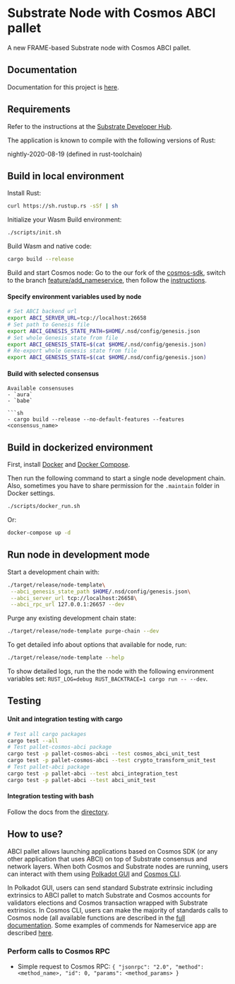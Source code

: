 # Substrate Node with Cosmos ABCI pallet

A new FRAME-based Substrate node with Cosmos ABCI pallet.

## Documentation

Documentation for this project is [here](https://github.com/adoriasoft/polkadot-cosmos-docs).

## Requirements

Refer to the instructions at the
[Substrate Developer Hub](https://substrate.dev/docs/en/knowledgebase/getting-started/#manual-installation).

The application is known to compile with the following versions of Rust:

nightly-2020-08-19 (defined in rust-toolchain)

## Build in local environment

Install Rust:

```sh
curl https://sh.rustup.rs -sSf | sh
```

Initialize your Wasm Build environment:

```sh
./scripts/init.sh
```

Build Wasm and native code:

```sh
cargo build --release
```

Build and start Cosmos node:
Go to the our fork of the [cosmos-sdk](https://github.com/adoriasoft/cosmos-sdk/tree/master), switch to the branch [feature/add_nameservice](https://github.com/adoriasoft/cosmos-sdk/tree/feature/add_nameservice), then follow the [instructions](https://github.com/adoriasoft/cosmos-sdk/tree/feature/add_nameservice/simapp).

#### Specify environment variables used by node

```sh
# Set ABCI backend url
export ABCI_SERVER_URL=tcp://localhost:26658
# Set path to Genesis file
export ABCI_GENESIS_STATE_PATH=$HOME/.nsd/config/genesis.json
# Set whole Genesis state from file
export ABCI_GENESIS_STATE=$(cat $HOME/.nsd/config/genesis.json)
# Re-export whole Genesis state from file
export ABCI_GENESIS_STATE=$(cat $HOME/.nsd/config/genesis.json)
```

#### Build with selected consensus

````
Available consensuses
- `aura`
- `babe`

```sh
- cargo build --release --no-default-features --features <consensus_name>
````

## Build in dockerized environment

First, install [Docker](https://docs.docker.com/get-docker/) and [Docker Compose](https://docs.docker.com/compose/install/).

Then run the following command to start a single node development chain. Also, sometimes you have to share permission for the `.maintain` folder in Docker settings.

```sh
./scripts/docker_run.sh
```

Or:

```sh
docker-compose up -d
```

## Run node in development mode

Start a development chain with:

```sh
./target/release/node-template\
 --abci_genesis_state_path $HOME/.nsd/config/genesis.json\
 --abci_server_url tcp://localhost:26658\
 --abci_rpc_url 127.0.0.1:26657 --dev
```

Purge any existing development chain state:

```sh
./target/release/node-template purge-chain --dev
```

To get detailed info about options that available for node, run:

```sh
./target/release/node-template --help
```

To show detailed logs, run the the node with the following environment variables set: `RUST_LOG=debug RUST_BACKTRACE=1 cargo run -- --dev`.

## Testing

#### Unit and integration testing with cargo

```sh
# Test all cargo packages
cargo test --all
# Test pallet-cosmos-abci package
cargo test -p pallet-cosmos-abci --test cosmos_abci_unit_test
cargo test -p pallet-cosmos-abci --test crypto_transform_unit_test
# Test pallet-abci package
cargo test -p pallet-abci --test abci_integration_test
cargo test -p pallet-abci --test abci_unit_test
```

#### Integration testing with bash

Follow the docs from the [directory](https://github.com/adoriasoft/polkadot_cosmos_integration/tree/master/scripts/integration_tests).


## How to use?

ABCI pallet allows launching applications based on Cosmos SDK (or any other application that uses ABCI) on top of Substrate consensus and network layers. When both Cosmos and Substrate nodes are running, users can interact with them using [Polkadot GUI](https://polkadot.js.org/apps/) and [Cosmos CLI](https://docs.cosmos.network/v0.39/interfaces/cli.html). 

In Polkadot GUI, users can send standard Substrate extrinsic including extrinsics to ABCI pallet to match Substrate and Cosmos accounts for validators elections and Cosmos transaction wrapped with Substrate extrinsics. In Cosmos CLI, users can make the majority of standards calls to Cosmos node (all available functions are described in the [full documentation](https://github.com/adoriasoft/polkadot-cosmos-docs). Some examples of commends for Nameservice app are described [here](https://github.com/adoriasoft/cosmos-sdk/blob/feature/add_nameservice/simapp/README.md).

### Perform calls to Cosmos RPC

- Simple request to Cosmos RPC:
  `{ "jsonrpc": "2.0", "method": <method_name>, "id": 0, "params": <method_params> }`
